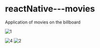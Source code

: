 # reactNative---movies

Application of movies on the billboard

![1](https://user-images.githubusercontent.com/67299584/117474101-0362d880-af31-11eb-9d43-0519b9e9407e.PNG)

![4](https://user-images.githubusercontent.com/67299584/117474256-22616a80-af31-11eb-9e52-f4be33c8927d.PNG)
![2](https://user-images.githubusercontent.com/67299584/117474259-22616a80-af31-11eb-8aea-25fde80ccb93.PNG)
